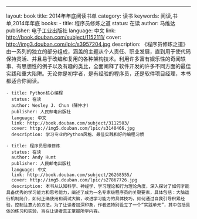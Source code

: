 ---
layout: book
title: 2014年年底阅读书单
category: 读书
keywords: 阅读,书单,2014年年底
books: 
    - title: 程序员修炼之道
      status: 在读
      author: 马维达
      publisher: 电子工业出版社
      language: 中文
      link: http://book.douban.com/subject/1152111/
      cover: http://img3.douban.com/lpic/s3957204.jpg
      description: 《程序员修炼之道》由一系列的独立的部分组成，涵盖的主题从个人责任、职业发展，直到用于使代码保持灵活、并且易于改编和复用的各种架构技术。利用许多富有娱乐性的奇闻轶事、有思想性的例子以及有趣的类比，全面阐释了软件开发的许多不同方面的最佳实践和重大陷阱。无论你是初学者，是有经验的程序员，还是软件项目经理，本书都适合你阅读。

    - title: Python核心编程
      status: 在读
      author: Wesley J. Chun（陳仲才） 
      publisher: 人民邮电出版社
      language: 中文
      link: http://book.douban.com/subject/3112503/
      cover: http://img5.douban.com/lpic/s3140466.jpg
      description: 学习专业的Python风格、最佳实践和好的编程习惯

    - title: 程序员思维修炼
      status: 在读
      author: Andy Hunt 
      publisher: 人民邮电出版社
      language: 中文
      link: http://book.douban.com/subject/26268555/
      cover: http://img5.douban.com/lpic/s27867726.jpg
      description: 本书从认知科学、神经学、学习理论和行为理论角度，深入探讨了如何才能具备优秀的学习能力和思考能力，阐述了成为一名专家级程序员的关键要素，具体包括：大脑运行机制简介，如何正确使用和调试大脑，改进学习能力的具体技巧，如何通过自我引导积累经验，控制注意力的方法。为了让读者加深印象，作者还特别设立了一个“实践单元”，其中包括具体的练习和实验，旨在让读者真正掌握所学内容。

